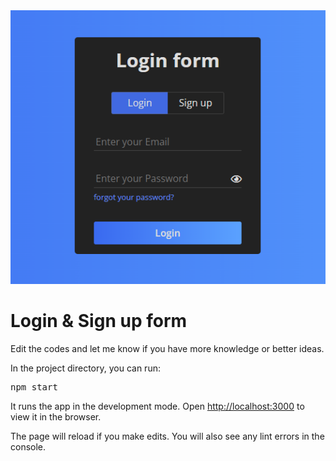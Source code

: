 <div>
  <img src="./images/Login.PNG" />
  <h1>Login & Sign up form</h1>
  <p>
    Edit the codes and let me know if you have more knowledge or better ideas.
  </p>
</div>
<div>
  <p>In the project directory, you can run:</p>
  <pre>npm start</pre>
  <p>
    It runs the app in the development mode. Open
    <a href="http://localhost:3000">http://localhost:3000</a> to view it in the
    browser.
  </p>
  <p>
    The page will reload if you make edits. You will also see any lint errors
    in the console.
  </p>
</div>
